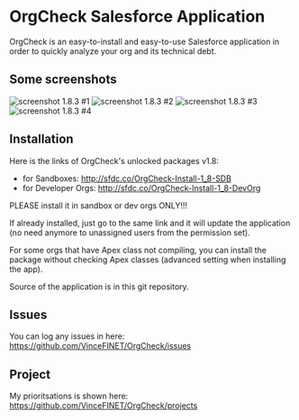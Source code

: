 # OrgCheck Salesforce Application

OrgCheck is an easy-to-install and easy-to-use Salesforce application in order to quickly analyze your org and its technical debt.

## Some screenshots
![screenshot 1.8.3 #1](https://github.com/VinceFINET/OrgCheck/blob/main/Screenshots/OrgCheck-v1.8.3-Screenshot1.png)
![screenshot 1.8.3 #2](https://github.com/VinceFINET/OrgCheck/blob/main/Screenshots/OrgCheck-v1.8.3-Screenshot2.png)
![screenshot 1.8.3 #3](https://github.com/VinceFINET/OrgCheck/blob/main/Screenshots/OrgCheck-v1.8.3-Screenshot3.png)
![screenshot 1.8.3 #4](https://github.com/VinceFINET/OrgCheck/blob/main/Screenshots/OrgCheck-v1.8.3-Screenshot4.png)

## Installation

Here is the links of OrgCheck's unlocked packages v1.8:
- for Sandboxes: http://sfdc.co/OrgCheck-Install-1_8-SDB
- for Developer Orgs: http://sfdc.co/OrgCheck-Install-1_8-DevOrg

PLEASE install it in sandbox or dev orgs ONLY!!!

If already installed, just go to the same link and it will update the application (no need anymore to unassigned users from the permission set).

For some orgs that have Apex class not compiling, you can install the package without checking Apex classes (advanced setting when installing the app).

Source of the application is in this git repository.

## Issues

You can log any issues in here:
https://github.com/VinceFINET/OrgCheck/issues

## Project

My prioritsations is shown here:
https://github.com/VinceFINET/OrgCheck/projects
